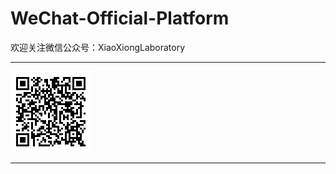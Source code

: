 # WeChat-Official-Platform
欢迎关注微信公众号：XiaoXiongLaboratory

*************

![](qrcode.jpg)

************

